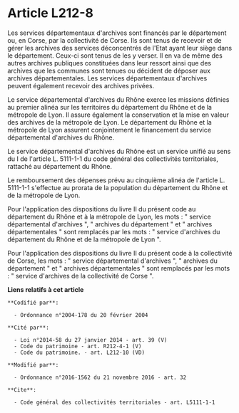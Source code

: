 # Article L212-8

Les services départementaux d'archives sont financés par le département ou, en Corse, par la collectivité de Corse. Ils sont
tenus de recevoir et de gérer les archives des services déconcentrés de l'Etat ayant leur siège dans le département. Ceux-ci
sont tenus de les y verser. Il en va de même des autres archives publiques constituées dans leur ressort ainsi que des
archives que les communes sont tenues ou décident de déposer aux archives départementales. Les services départementaux
d'archives peuvent également recevoir des archives privées.

Le service départemental d'archives du Rhône exerce les missions définies au premier alinéa sur les territoires du
département du Rhône et de la métropole de Lyon. Il assure également la conservation et la mise en valeur des archives de la
métropole de Lyon. Le département du Rhône et la métropole de Lyon assurent conjointement le financement du service
départemental d'archives du Rhône.

Le service départemental d'archives du Rhône est un service unifié au sens du I de l'article L. 5111-1-1 du code général des
collectivités territoriales, rattaché au département du Rhône. 

Le remboursement des dépenses prévu au cinquième alinéa de l'article L. 5111-1-1 s'effectue au prorata de la population du
département du Rhône et de la métropole de Lyon. 

Pour l'application des dispositions du livre II du présent code au département du Rhône et à la métropole de Lyon, les mots :
" service départemental d'archives ", " archives du département " et " archives départementales "  sont remplacés par  les
mots : " service d'archives du département du Rhône et de la métropole de Lyon ". 

Pour l'application des dispositions du livre II du présent code à la collectivité de Corse, les mots : " service
départemental d'archives ", " archives du département " et " archives départementales " sont remplacés par les mots : "
service d'archives de la collectivité de Corse ".

**Liens relatifs à cet article**

	**Codifié par**:

	  - Ordonnance n°2004-178 du 20 février 2004

	**Cité par**:

	  - Loi n°2014-58 du 27 janvier 2014 - art. 39 (V)
	  - Code du patrimoine - art. R212-4-1 (V)
	  - Code du patrimoine. - art. L212-10 (VD)

	**Modifié par**:

	  - Ordonnance n°2016-1562 du 21 novembre 2016 - art. 32

	**Cite**:

	  - Code général des collectivités territoriales - art. L5111-1-1
